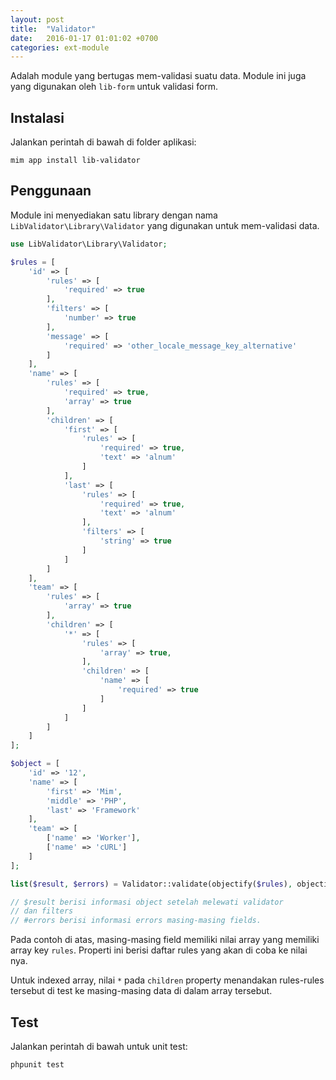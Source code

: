 ```yaml
---
layout: post
title:  "Validator"
date:   2016-01-17 01:01:02 +0700
categories: ext-module
---
```


Adalah module yang bertugas mem-validasi suatu data. Module ini juga
yang digunakan oleh `lib-form` untuk validasi form.

## Instalasi

Jalankan perintah di bawah di folder aplikasi:

```
mim app install lib-validator
```

## Penggunaan

Module ini menyediakan satu library dengan nama `LibValidator\Library\Validator`
yang digunakan untuk mem-validasi data.

```php
use LibValidator\Library\Validator;

$rules = [
    'id' => [
        'rules' => [
            'required' => true
        ],
        'filters' => [
            'number' => true
        ],
        'message' => [
            'required' => 'other_locale_message_key_alternative'
        ]
    ],
    'name' => [
        'rules' => [
            'required' => true,
            'array' => true
        ],
        'children' => [
            'first' => [
                'rules' => [
                    'required' => true,
                    'text' => 'alnum'
                ]
            ],
            'last' => [
                'rules' => [
                    'required' => true,
                    'text' => 'alnum'
                ],
                'filters' => [
                    'string' => true
                ]
            ]
        ]
    ],
    'team' => [
        'rules' => [
            'array' => true
        ],
        'children' => [
            '*' => [
                'rules' => [
                    'array' => true,
                ],
                'children' => [
                    'name' => [
                        'required' => true
                    ]
                ]
            ]
        ]
    ]
];

$object = [
    'id' => '12',
    'name' => [
        'first' => 'Mim',
        'middle' => 'PHP',
        'last' => 'Framework'
    ],
    'team' => [
        ['name' => 'Worker'],
        ['name' => 'cURL']
    ]
];

list($result, $errors) = Validator::validate(objectify($rules), objectify($object));

// $result berisi informasi object setelah melewati validator
// dan filters
// #errors berisi informasi errors masing-masing fields.

```

Pada contoh di atas, masing-masing field memiliki nilai array yang
memiliki array key `rules`. Properti ini berisi daftar rules yang
akan di coba ke nilai nya.

Untuk indexed array, nilai `*` pada `children` property menandakan
rules-rules tersebut di test ke masing-masing data di dalam array
tersebut.

## Test

Jalankan perintah di bawah untuk unit test:

```bash
phpunit test
```